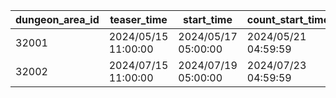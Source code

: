 |dungeon_area_id|teaser_time|start_time|count_start_time|end_time|close_time|
| --- | --- | --- | --- | --- | --- |
|32001|2024/05/15 11:00:00|2024/05/17 05:00:00|2024/05/21 04:59:59|2024/05/22 04:59:59|2024/05/25 14:59:59|
|32002|2024/07/15 11:00:00|2024/07/19 05:00:00|2024/07/23 04:59:59|2024/07/24 04:59:59|2024/07/27 14:59:59|